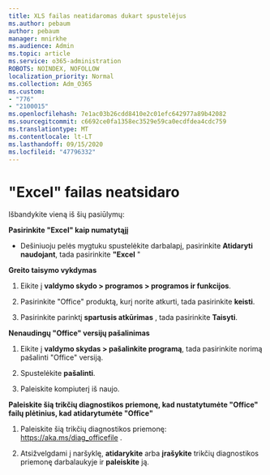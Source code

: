 ```yaml
---
title: XLS failas neatidaromas dukart spustelėjus
ms.author: pebaum
author: pebaum
manager: mnirkhe
ms.audience: Admin
ms.topic: article
ms.service: o365-administration
ROBOTS: NOINDEX, NOFOLLOW
localization_priority: Normal
ms.collection: Adm_O365
ms.custom:
- "776"
- "2100015"
ms.openlocfilehash: 7e1ac03b26cdd8410e2c01efc642977a89b42082
ms.sourcegitcommit: c6692ce0fa1358ec3529e59ca0ecdfdea4cdc759
ms.translationtype: MT
ms.contentlocale: lt-LT
ms.lasthandoff: 09/15/2020
ms.locfileid: "47796332"
---
```

# <a name="excel-file-doesnt-open"></a>"Excel" failas neatsidaro

Išbandykite vieną iš šių pasiūlymų:

**Pasirinkite "Excel" kaip numatytąjį**

* Dešiniuoju pelės mygtuku spustelėkite darbalapį, pasirinkite **Atidaryti naudojant**, tada pasirinkite **"Excel** "

**Greito taisymo vykdymas**

1. Eikite į **valdymo skydo > programos > programos ir funkcijos**.

2. Pasirinkite "Office" produktą, kurį norite atkurti, tada pasirinkite **keisti**.

3. Pasirinkite parinktį **spartusis atkūrimas** , tada pasirinkite **Taisyti**.

**Nenaudingų "Office" versijų pašalinimas**

1. Eikite į **valdymo skydas > pašalinkite programą**, tada pasirinkite norimą pašalinti "Office" versiją.

2. Spustelėkite **pašalinti**.

3. Paleiskite kompiuterį iš naujo.

**Paleiskite šią trikčių diagnostikos priemonę, kad nustatytumėte "Office" failų plėtinius, kad atidarytumėte "Office"**

1. Paleiskite šią trikčių diagnostikos priemonę: https://aka.ms/diag_officefile .

2. Atsižvelgdami į naršyklę, **atidarykite** arba **įrašykite** trikčių diagnostikos priemonę darbalaukyje ir **paleiskite** ją.
